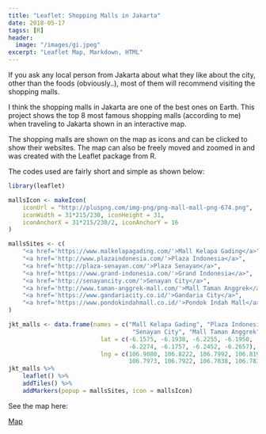 ```yaml
---
title: "Leaflet: Shopping Malls in Jakarta"
date: 2018-05-17
tagss: [R]
header:
  image: "/images/gi.jpeg"
excerpt: "Leaflet Map, Markdown, HTML"
---
```


If you ask any local person from Jakarta about what they like about the city, other than the foods (obviously..), most of them will recommend visiting the shopping malls.

I think the shopping malls in Jakarta are one of the best ones on Earth. This project shows the top 8 most famous shopping malls (according to me) when traveling to Jakarta shown in an interactive map.

The shopping malls are shown on the map as icons and can be clicked to show their websites. The map can also be freely moved and zoomed in and was created with the Leaflet package from R.

The codes used are fairly short and simple as shown below:

```r
library(leaflet)

mallsIcon <- makeIcon(
    iconUrl = "http://pluspng.com/img-png/png-mall-mall-png-674.png",
    iconWidth = 31*215/230, iconHeight = 31,
    iconAnchorX = 31*215/230/2, iconAnchorY = 16
)

mallsSites <- c(
    "<a href='https://www.malkelapagading.com/'>Mall Kelapa Gading</a>",
    "<a href='http://www.plazaindonesia.com/'>Plaza Indonesia</a>",
    "<a href='http://plaza-senayan.com/'>Plaza Senayan</a>",
    "<a href='https://www.grand-indonesia.com/'>Grand Indonesia</a>",
    "<a href='http://senayancity.com/'>Senayan City</a>",
    "<a href='http://www.taman-anggrek-mall.com/'>Mall Taman Anggrek</a>",
    "<a href='https://www.gandariacity.co.id/'>Gandaria City</a>",
    "<a href='https://www.pondokindahmall.co.id/'>Pondok Indah Mall</a>"
)

jkt_malls <- data.frame(names = c("Mall Kelapa Gading", "Plaza Indonesia", "Plaza Senayan", "Grand Indonesia",
                                   "Senayan City", "Mall Taman Anggrek", "Gandaria City", "Pondok Indah Mall"),
                          lat = c(-6.1575, -6.1938, -6.2255, -6.1950,
                                  -6.2274, -6.1757, -6.2452, -6.2657),
                          lng = c(106.9080, 106.8222, 106.7992, 106.8198,
                                  106.7973, 106.7922, 106.7838, 106.7831))
jkt_malls %>%
    leaflet() %>%
    addTiles() %>%
    addMarkers(popup = mallsSites, icon = mallsIcon)
```

See the map here:

[Map](https://rpubs.com/adrianromano/390195)
